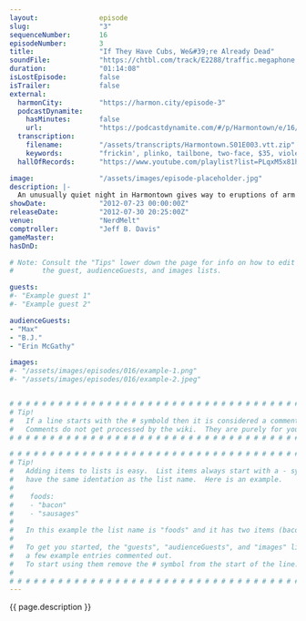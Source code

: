 ```yaml
---
layout:               episode
slug:                 "3"
sequenceNumber:       16
episodeNumber:        3
title:                "If They Have Cubs, We&#39;re Already Dead"
soundFile:            "https://chtbl.com/track/E2288/traffic.megaphone.fm/STA3517247513.mp3?updated=1555699895"
duration:             "01:14:08"
isLostEpisode:        false
isTrailer:            false
external:
  harmonCity:         "https://harmon.city/episode-3"
  podcastDynamite:
    hasMinutes:       false
    url:              "https://podcastdynamite.com/#/p/Harmontown/e/16/3"
  transcription:
    filename:         "/assets/transcripts/Harmontown.S01E003.vtt.zip"
    keywords:         "frickin', plinko, tailbone, two-face, $35, violet, drew's, pfft, duh, nodded, matches, wrestle, carmen, arrogant, bj"
  hallOfRecords:      "https://www.youtube.com/playlist?list=PLqxM5x81hNOawdpYr2espJPYTwEKyTWHU"

image:                "/assets/images/episode-placeholder.jpg"
description: |-
  An unusually quiet night in Harmontown gives way to eruptions of arm wrestling, wolf hunting, dungeon mastering and child abuse.
showDate:             "2012-07-23 00:00:00Z"
releaseDate:          "2012-07-30 20:25:00Z"
venue:                "NerdMelt"
comptroller:          "Jeff B. Davis"
gameMaster:           
hasDnD:               

# Note: Consult the "Tips" lower down the page for info on how to edit
#       the guest, audienceGuests, and images lists.

guests:
#- "Example guest 1"
#- "Example guest 2"

audienceGuests:
- "Max"
- "B.J."
- "Erin McGathy"

images:
#- "/assets/images/episodes/016/example-1.png"
#- "/assets/images/episodes/016/example-2.jpeg"


# # # # # # # # # # # # # # # # # # # # # # # # # # # # # # # # # # # # # # # # # # # # #
# Tip!
#   If a line starts with the # symbold then it is considered a comment.
#   Comments do not get processed by the wiki.  They are purely for your information.
# # # # # # # # # # # # # # # # # # # # # # # # # # # # # # # # # # # # # # # # # # # # #

# # # # # # # # # # # # # # # # # # # # # # # # # # # # # # # # # # # # # # # # # # # # #
# Tip!
#   Adding items to lists is easy.  List items always start with a - symbol and have
#   have the same identation as the list name.  Here is an example.
#
#    foods:
#    - "bacon"
#    - "sausages"
#
#   In this example the list name is "foods" and it has two items (bacon, and sausages).
#
#   To get you started, the "guests", "audienceGuests", and "images" lists below have
#   a few example entries commented out.
#   To start using them remove the # symbol from the start of the line.
#
# # # # # # # # # # # # # # # # # # # # # # # # # # # # # # # # # # # # # # # # # # # # #
---
```


<!-- The episode description will be rendered here -->
{{ page.description }}

<!-- Add your content BELOW here -->
<!-- vvvvvvvvvvvvvvvvvvvvvvvvvvv -->




<!-- ^^^^^^^^^^^^^^^^^^^^^^^^^^^ -->
<!-- Add your content ABOVE here -->

<!-- The episode gallery will be rendered here -->